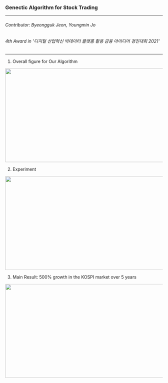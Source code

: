 ### Genectic Algorithm for Stock Trading
----
###### Contributor: Byeongguk Jeon, Youngmin Jo
###### 4th Award in '디지털 산업혁신 빅데이터 플랫폼 활용 금융 아이디어 경진대회 2021'
----
1. Overall figure for Our Algorithm 
<p align="center">
  <img src="https://github.com/byeongGuks/stock_gen_algorithm/assets/79459224/239b0bf8-aa79-4f2d-92b0-9ad4b07262b5", width=600, height=300>
</p>

2. Experiment
<p align="center">
  <img src="https://github.com/byeongGuks/stock_gen_algorithm/assets/79459224/319d9b85-28fc-4ceb-9f5c-ed6226073970", width=600, height=300>
</p>

3. Main Result: 500% growth in the KOSPI market over 5 years
<p align="center">
  <img src="https://github.com/byeongGuks/stock_gen_algorithm/assets/79459224/84e30468-ebf8-44e1-84c7-61984955ad9d", width=600, height=300>
</p>
   
